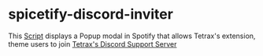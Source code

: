 # spicetify-discord-inviter

This [Script](https://tetrax-10.github.io/spicetify-discord-inviter/tetraxDiscordInviter.js) displays a Popup modal in Spotify that allows Tetrax's extension, theme users to join [Tetrax's Discord Support Server](https://discord.gg/DaUbPmbDwr)
